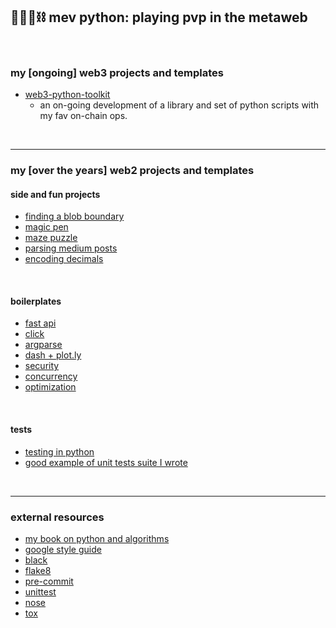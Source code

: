 ## 🥷🏻🐍⛓️ mev python: playing pvp in the metaweb

<br>


### my [ongoing] web3 projects and templates 

* [web3-python-toolkit](web3_python_toolkit)
    - an on-going development of a library and set of python scripts with my fav on-chain ops.



<br>

---

### my [over the years] web2 projects and templates

#### side and fun projects

* [finding a blob boundary](small-projects/finding-blob-boundary)
* [magic pen](small-projects/magic-pen)
* [maze puzzle](small-projects/maze-puzzle)
* [parsing medium posts](small-projects/medium)
* [encoding decimals](small-projects/enconding-decimals)

<br>

#### boilerplates

* [fast api](fastapi-location-app)
* [click](boilerplates-click)
* [argparse](boilerplates-argparse)
* [dash + plot.ly](boilerplates-dash)
* [security](boilerplates-security)
* [concurrency](boilerplates-concurrency)
* [optimization](boilerplates-optimization)

<br>

#### tests

* [testing in python](boilerplates-tests)
* [good example of unit tests suite I wrote](https://github.com/go-outside-labs/aws-pipeline/tree/master/tests)



<br>

----

### external resources

* [my book on python and algorithms](https://github.com/go-outside-labs/algorithms-book)
* [google style guide](https://google.github.io/styleguide/pyguide.html)
* [black](https://github.com/psf/black)
* [flake8 ](https://flake8.pycqa.org/en/latest/)
* [pre-commit](https://pre-commit.com/)
* [unittest](https://docs.python.org/3/library/unittest.html)
* [nose](https://nose.readthedocs.io/en/latest/)
* [tox](https://tox.wiki/en/latest/)


